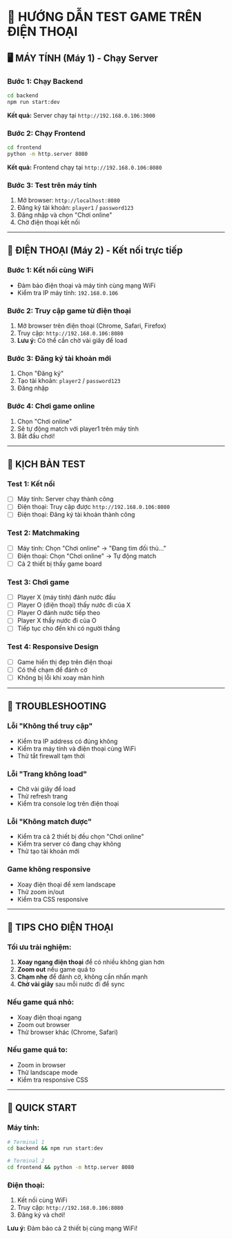 # 📱 HƯỚNG DẪN TEST GAME TRÊN ĐIỆN THOẠI

## 🖥️ **MÁY TÍNH (Máy 1) - Chạy Server**

### **Bước 1: Chạy Backend**
```bash
cd backend
npm run start:dev
```
**Kết quả:** Server chạy tại `http://192.168.0.106:3000`

### **Bước 2: Chạy Frontend**
```bash
cd frontend
python -m http.server 8080
```
**Kết quả:** Frontend chạy tại `http://192.168.0.106:8080`

### **Bước 3: Test trên máy tính**
1. Mở browser: `http://localhost:8080`
2. Đăng ký tài khoản: `player1` / `password123`
3. Đăng nhập và chọn "Chơi online"
4. Chờ điện thoại kết nối

---

## 📱 **ĐIỆN THOẠI (Máy 2) - Kết nối trực tiếp**

### **Bước 1: Kết nối cùng WiFi**
- Đảm bảo điện thoại và máy tính cùng mạng WiFi
- Kiểm tra IP máy tính: `192.168.0.106`

### **Bước 2: Truy cập game từ điện thoại**
1. Mở browser trên điện thoại (Chrome, Safari, Firefox)
2. Truy cập: `http://192.168.0.106:8080`
3. **Lưu ý:** Có thể cần chờ vài giây để load

### **Bước 3: Đăng ký tài khoản mới**
1. Chọn "Đăng ký"
2. Tạo tài khoản: `player2` / `password123`
3. Đăng nhập

### **Bước 4: Chơi game online**
1. Chọn "Chơi online"
2. Sẽ tự động match với player1 trên máy tính
3. Bắt đầu chơi!

---

## 🎯 **KỊCH BẢN TEST**

### **Test 1: Kết nối**
- [ ] Máy tính: Server chạy thành công
- [ ] Điện thoại: Truy cập được `http://192.168.0.106:8080`
- [ ] Điện thoại: Đăng ký tài khoản thành công

### **Test 2: Matchmaking**
- [ ] Máy tính: Chọn "Chơi online" → "Đang tìm đối thủ..."
- [ ] Điện thoại: Chọn "Chơi online" → Tự động match
- [ ] Cả 2 thiết bị thấy game board

### **Test 3: Chơi game**
- [ ] Player X (máy tính) đánh nước đầu
- [ ] Player O (điện thoại) thấy nước đi của X
- [ ] Player O đánh nước tiếp theo
- [ ] Player X thấy nước đi của O
- [ ] Tiếp tục cho đến khi có người thắng

### **Test 4: Responsive Design**
- [ ] Game hiển thị đẹp trên điện thoại
- [ ] Có thể chạm để đánh cờ
- [ ] Không bị lỗi khi xoay màn hình

---

## 🔧 **TROUBLESHOOTING**

### **Lỗi "Không thể truy cập"**
- Kiểm tra IP address có đúng không
- Kiểm tra máy tính và điện thoại cùng WiFi
- Thử tắt firewall tạm thời

### **Lỗi "Trang không load"**
- Chờ vài giây để load
- Thử refresh trang
- Kiểm tra console log trên điện thoại

### **Lỗi "Không match được"**
- Kiểm tra cả 2 thiết bị đều chọn "Chơi online"
- Kiểm tra server có đang chạy không
- Thử tạo tài khoản mới

### **Game không responsive**
- Xoay điện thoại để xem landscape
- Thử zoom in/out
- Kiểm tra CSS responsive

---

## 📱 **TIPS CHO ĐIỆN THOẠI**

### **Tối ưu trải nghiệm:**
1. **Xoay ngang điện thoại** để có nhiều không gian hơn
2. **Zoom out** nếu game quá to
3. **Chạm nhẹ** để đánh cờ, không cần nhấn mạnh
4. **Chờ vài giây** sau mỗi nước đi để sync

### **Nếu game quá nhỏ:**
- Xoay điện thoại ngang
- Zoom out browser
- Thử browser khác (Chrome, Safari)

### **Nếu game quá to:**
- Zoom in browser
- Thử landscape mode
- Kiểm tra responsive CSS

---

## 🚀 **QUICK START**

### **Máy tính:**
```bash
# Terminal 1
cd backend && npm run start:dev

# Terminal 2
cd frontend && python -m http.server 8080
```

### **Điện thoại:**
1. Kết nối cùng WiFi
2. Truy cập: `http://192.168.0.106:8080`
3. Đăng ký và chơi!

**Lưu ý:** Đảm bảo cả 2 thiết bị cùng mạng WiFi!
